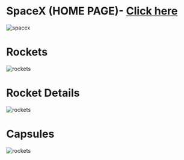 # SpaceX (HOME PAGE)- <a href ="https://spacec-clone-web.netlify.app/" target=”_blank” >Click here</a>

<img src="https://github.com/Reshavji/Reshav-Frontend-Developer/blob/main/Images/It%E2%80%99s%20Home%20Page.gif" alt="spacex" />

# Rockets 
<img src = "https://github.com/Reshavji/Reshav-Frontend-Developer/blob/main/Images/Rockets.gif" alt="rockets" />

# Rocket Details
<img src = "https://github.com/Reshavji/Reshav-Frontend-Developer/blob/main/Images/Rocket.gif" alt="rockets" />

# Capsules
<img src = "https://github.com/Reshavji/Reshav-Frontend-Developer/blob/main/Images/Capsules.gif" alt="rockets" />
